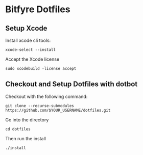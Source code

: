 Bitfyre Dotfiles
================

Setup Xcode
-----------

Install xcode cli tools:

```
xcode-select --install
```

Accept the Xcode license

```
sudo xcodebuild -license accept
```

Checkout and Setup Dotfiles with dotbot
---------------------------------------

Checkout with the following command:

```
git clone --recurse-submodules https://github.com/$YOUR_USERNAME/dotfiles.git
```

Go into the directory

```
cd dotfiles
```

Then run the install

```
./install
```

